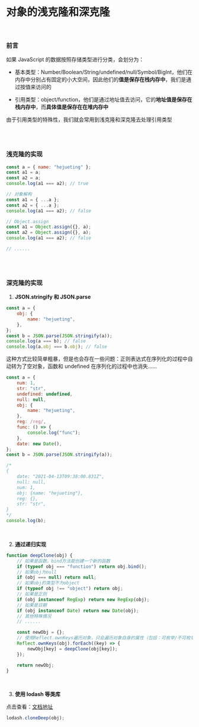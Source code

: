 # 对象的浅克隆和深克隆

</br>

### 前言

如果 JavaScript 的数据按照存储类型进行分类，会划分为：

-   基本类型：Number/Boolean/String/undefined/null/Symbol/BigInt，他们在内存中分别占有固定的小大空间，因此他们的**值是保存在栈内存中**，我们是通过按值来访问的

-   引用类型：object/function，他们是通过地址值去访问，它的**地址值是保存在栈内存中**，而**具体值是保存在在堆内存中**

由于引用类型的特殊性，我们就会常用到浅克隆和深克隆去处理引用类型

</br>
</br>

### 浅克隆的实现

```javascript
const a = { name: "hejueting" };
const a1 = a;
const a2 = a;
console.log(a1 === a2); // true

// 对象解构
const a1 = { ...a };
const a2 = { ...a };
console.log(a1 === a2); // false

// Object.assign
const a1 = Object.assign({}, a);
const a2 = Object.assign({}, a);
console.log(a1 === a2); // false

// ......
```

</br>
</br>

### 深克隆的实现

1. **JSON.stringify 和 JSON.parse**

```javascript
const a = {
    obj: {
        name: "hejueting",
    },
};
const b = JSON.parse(JSON.stringify(a));
console.log(a === b); // false
console.log(a.obj === b.obj); // false
```

这种方式比较简单粗暴，但是也会存在一些问题：正则表达式在序列化的过程中自动转为了空对象，函数和 undefined 在序列化的过程中也消失......

```javascript
const a = {
    num: 1,
    str: "str",
    undefined: undefined,
    null: null,
    obj: {
        name: "hejueting",
    },
    reg: /reg/,
    func: () => {
        console.log("func");
    },
    date: new Date(),
};
const b = JSON.parse(JSON.stringify(a));

/*
{
    date: "2021-04-13T09:38:00.831Z",
    null: null,
    num: 1,
    obj: {name: "hejueting"},
    reg: {},
    str: "str",
}
*/
console.log(b);
```

</br>

2. **通过递归实现**

```javascript
function deepClone(obj) {
    // 如果是函数，bind方法能创建一个新的函数
    if (typeof obj === "function") return obj.bind();
    // 如果obj为null
    if (obj === null) return null;
    // 如果obj的类型不为object
    if (typeof obj !== "object") return obj;
    // 如果是正则
    if (obj instanceof RegExp) return new RegExp(obj);
    // 如果是日期
    if (obj instanceof Date) return new Date(obj);
    // 其他特殊情况
    // ......

    const newObj = {};
    // 使用Reflect.ownKeys遍历对象，只会遍历对象自身的属性（包括：可枚举/不可枚举/Symbol键值）
    Reflect.ownKeys(obj).forEach((key) => {
        newObj[key] = deepClone(obj[key]);
    });

    return newObj;
}
```

</br>

3. **使用 lodash 等类库**

点击查看：[文档地址](https://www.lodashjs.com/)

```javascript
lodash.cloneDeep(obj);
```

</br>
</br>
